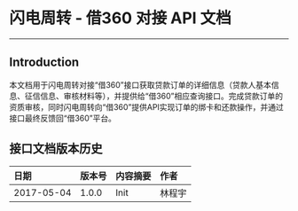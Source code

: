 # 闪电周转 - 借360 对接 API 文档

---

## Introduction

本文档用于闪电周转对接“借360”接口获取贷款订单的详细信息（贷款人基本信息、征信信息、审核材料等），并提供给“借360”相应查询接口。完成贷款订单的资质审核，同时闪电周转向“借360”提供API实现订单的绑卡和还款操作，并通过接口最终反馈回“借360”平台。



## 接口文档版本历史

| 日期 | 版本号 | 内容摘要 | 作者 |
| :--- | :--- | :--- | :--- |
| 2017-05-04 | 1.0.0 | Init | 林程宇 |



